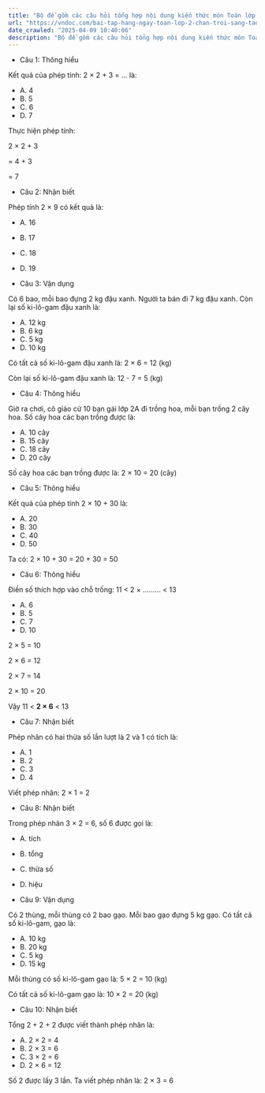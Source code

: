 ```yaml
---
title: "Bộ đề gồm các câu hỏi tổng hợp nội dung kiến thức môn Toán lớp 2 đã học ở Tuần 20 trong chương trình Toán lớp 2 Tập 2 Chân trời sáng tạo, giúp các em ôn tập và luyện giải các dạng bài tập Toán lớp 2. Mời các em cùng luyện tập."
url: "https://vndoc.com/bai-tap-hang-ngay-toan-lop-2-chan-troi-sang-tao-tuan-20-thu-3-335693"
date_crawled: "2025-04-09 10:40:06"
description: "Bộ đề gồm các câu hỏi tổng hợp nội dung kiến thức môn Toán lớp 2 đã học ở Tuần 20 trong chương trình Toán lớp 2 Tập 2 Chân trời sáng tạo, giúp các em ôn tập và luyện giải các dạng bài tập Toán lớp 2. Mời các em cùng luyện tập."
---
```


* Câu 1:  Thông hiểu

Kết quả của phép tính: 2 × 2 + 3 = ... là:

  * A. 4 
  * B. 5 
  * C. 6 
  * D. 7 



Thực hiện phép tính:

2 × 2 + 3

= 4 + 3

= 7

* Câu 2:  Nhận biết

Phép tính 2 × 9 có kết quả là:

  * A. 16 
  * B. 17 
  * C. 18 
  * D. 19 



* Câu 3:  Vận dụng

Có 6 bao, mỗi bao đựng 2 kg đậu xanh. Người ta bán đi 7 kg đậu xanh. Còn lại số ki-lô-gam đậu xanh là:

  * A. 12 kg 
  * B. 6 kg 
  * C. 5 kg 
  * D. 10 kg 



Có tất cả số ki-lô-gam đậu xanh là: 2 × 6 = 12 (kg)

Còn lại số ki-lô-gam đậu xanh là: 12 - 7 = 5 (kg)

* Câu 4:  Thông hiểu

Giờ ra chơi, cô giáo cử 10 bạn gái lớp 2A đi trồng hoa, mỗi bạn trồng 2 cây hoa. Số cây hoa các bạn trồng được là:

  * A. 10 cây 
  * B. 15 cây 
  * C. 18 cây 
  * D. 20 cây 



Số cây hoa các bạn trồng được là: 2 × 10 = 20 (cây)

* Câu 5:  Thông hiểu

Kết quả của phép tính 2 × 10 + 30 là:

  * A. 20 
  * B. 30 
  * C. 40 
  * D. 50 



Ta có: 2 × 10 + 30 = 20 + 30 = 50

* Câu 6:  Thông hiểu

Điền số thích hợp vào chỗ trống: 11 < 2 × ……… < 13

  * A. 6 
  * B. 5 
  * C. 7 
  * D. 10 



2 × 5 = 10

2 × 6 = 12

2 × 7 = 14

2 × 10 = 20

Vậy 11 < **2 × 6** < 13

* Câu 7:  Nhận biết

Phép nhân có hai thừa số lần lượt là 2 và 1 có tích là:

  * A. 1 
  * B. 2 
  * C. 3 
  * D. 4 



Viết phép nhân: 2 × 1 = 2

* Câu 8:  Nhận biết

Trong phép nhân 3 × 2 = 6, số 6 được gọi là:

  * A. tích 
  * B. tổng 
  * C. thừa số 
  * D. hiệu 



* Câu 9:  Vận dụng

Có 2 thùng, mỗi thùng có 2 bao gạo. Mỗi bao gạo đựng 5 kg gạo. Có tất cả số ki-lô-gam, gạo là:

  * A. 10 kg 
  * B. 20 kg 
  * C. 5 kg 
  * D. 15 kg 



Mỗi thùng có số ki-lô-gam gạo là: 5 × 2 = 10 (kg)

Có tất cả số ki-lô-gam gạo là: 10 × 2 = 20 (kg)

* Câu 10:  Nhận biết

Tổng 2 + 2 + 2 được viết thành phép nhân là:

  * A. 2 × 2 = 4 
  * B. 2 × 3 = 6 
  * C. 3 × 2 = 6 
  * D. 2 × 6 = 12 



Số 2 được lấy 3 lần. Ta viết phép nhân là: 2 × 3 = 6
